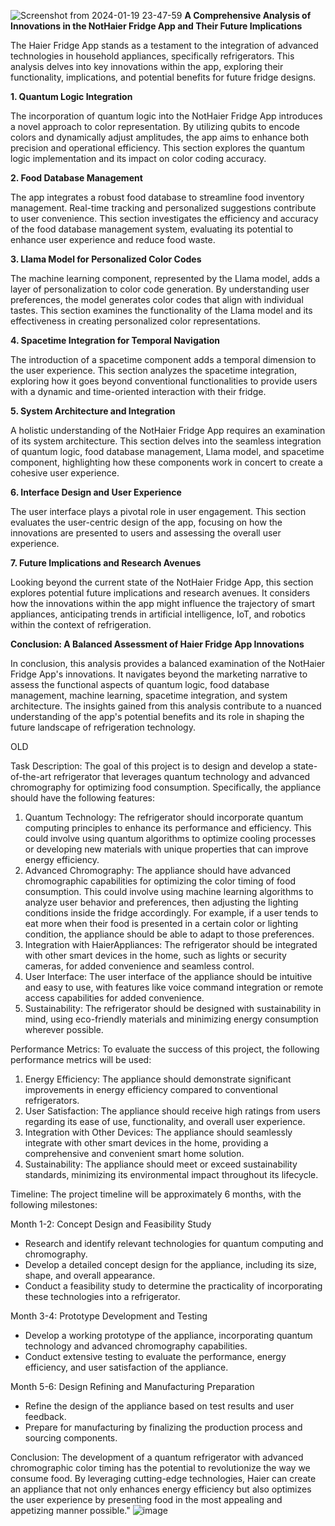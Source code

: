 
![Screenshot from 2024-01-19 23-47-59](https://github.com/graylan0/nothaier-quantum-food-ideas/assets/34530588/578c820e-e14d-4afd-8a37-276c55e312a5)
**A Comprehensive Analysis of Innovations in the NotHaier Fridge App and Their Future Implications**

The Haier Fridge App stands as a testament to the integration of advanced technologies in household appliances, specifically refrigerators. This analysis delves into key innovations within the app, exploring their functionality, implications, and potential benefits for future fridge designs.

**1. Quantum Logic Integration**

The incorporation of quantum logic into the NotHaier Fridge App introduces a novel approach to color representation. By utilizing qubits to encode colors and dynamically adjust amplitudes, the app aims to enhance both precision and operational efficiency. This section explores the quantum logic implementation and its impact on color coding accuracy.

**2. Food Database Management**

The app integrates a robust food database to streamline food inventory management. Real-time tracking and personalized suggestions contribute to user convenience. This section investigates the efficiency and accuracy of the food database management system, evaluating its potential to enhance user experience and reduce food waste.

**3. Llama Model for Personalized Color Codes**

The machine learning component, represented by the Llama model, adds a layer of personalization to color code generation. By understanding user preferences, the model generates color codes that align with individual tastes. This section examines the functionality of the Llama model and its effectiveness in creating personalized color representations.

**4. Spacetime Integration for Temporal Navigation**

The introduction of a spacetime component adds a temporal dimension to the user experience. This section analyzes the spacetime integration, exploring how it goes beyond conventional functionalities to provide users with a dynamic and time-oriented interaction with their fridge. 

**5. System Architecture and Integration**

A holistic understanding of the NotHaier Fridge App requires an examination of its system architecture. This section delves into the seamless integration of quantum logic, food database management, Llama model, and spacetime component, highlighting how these components work in concert to create a cohesive user experience.

**6. Interface Design and User Experience**

The user interface plays a pivotal role in user engagement. This section evaluates the user-centric design of the app, focusing on how the innovations are presented to users and assessing the overall user experience. 

**7. Future Implications and Research Avenues**

Looking beyond the current state of the NotHaier Fridge App, this section explores potential future implications and research avenues. It considers how the innovations within the app might influence the trajectory of smart appliances, anticipating trends in artificial intelligence, IoT, and robotics within the context of refrigeration.

**Conclusion: A Balanced Assessment of Haier Fridge App Innovations**

In conclusion, this analysis provides a balanced examination of the NotHaier Fridge App's innovations. It navigates beyond the marketing narrative to assess the functional aspects of quantum logic, food database management, machine learning, spacetime integration, and system architecture. The insights gained from this analysis contribute to a nuanced understanding of the app's potential benefits and its role in shaping the future landscape of refrigeration technology.















OLD


Task Description: The goal of this project is to design and develop a state-of-the-art refrigerator that leverages quantum technology and advanced chromography for optimizing food consumption. Specifically, the appliance should have the following features:

1. Quantum Technology: The refrigerator should incorporate quantum computing principles to enhance its performance and efficiency. This could involve using quantum algorithms to optimize cooling processes or developing new materials with unique properties that can improve energy efficiency.
2. Advanced Chromography: The appliance should have advanced chromographic capabilities for optimizing the color timing of food consumption. This could involve using machine learning algorithms to analyze user behavior and preferences, then adjusting the lighting conditions inside the fridge accordingly. For example, if a user tends to eat more when their food is presented in a certain color or lighting condition, the appliance should be able to adapt to those preferences.
3. Integration with HaierAppliances: The refrigerator should be integrated with other smart devices in the home, such as lights or security cameras, for added convenience and seamless control.
4. User Interface: The user interface of the appliance should be intuitive and easy to use, with features like voice command integration or remote access capabilities for added convenience.
5. Sustainability: The refrigerator should be designed with sustainability in mind, using eco-friendly materials and minimizing energy consumption wherever possible.

Performance Metrics: To evaluate the success of this project, the following performance metrics will be used:

1. Energy Efficiency: The appliance should demonstrate significant improvements in energy efficiency compared to conventional refrigerators.
2. User Satisfaction: The appliance should receive high ratings from users regarding its ease of use, functionality, and overall user experience.
3. Integration with Other Devices: The appliance should seamlessly integrate with other smart devices in the home, providing a comprehensive and convenient smart home solution.
4. Sustainability: The appliance should meet or exceed sustainability standards, minimizing its environmental impact throughout its lifecycle.

Timeline: The project timeline will be approximately 6 months, with the following milestones:

Month 1-2: Concept Design and Feasibility Study

* Research and identify relevant technologies for quantum computing and chromography.
* Develop a detailed concept design for the appliance, including its size, shape, and overall appearance.
* Conduct a feasibility study to determine the practicality of incorporating these technologies into a refrigerator.

Month 3-4: Prototype Development and Testing

* Develop a working prototype of the appliance, incorporating quantum technology and advanced chromography capabilities.
* Conduct extensive testing to evaluate the performance, energy efficiency, and user satisfaction of the appliance.

Month 5-6: Design Refining and Manufacturing Preparation

* Refine the design of the appliance based on test results and user feedback.
* Prepare for manufacturing by finalizing the production process and sourcing components.

Conclusion:
The development of a quantum refrigerator with advanced chromographic color timing has the potential to revolutionize the way we consume food. By leveraging cutting-edge technologies, Haier can create an appliance that not only enhances energy efficiency but also optimizes the user experience by presenting food in the most appealing and appetizing manner possible."
![image](https://github.com/graylan0/nothaier-quantum-food-ideas/assets/34530588/8ea8f3da-1621-4b32-9c8a-26f80b92abd6)
